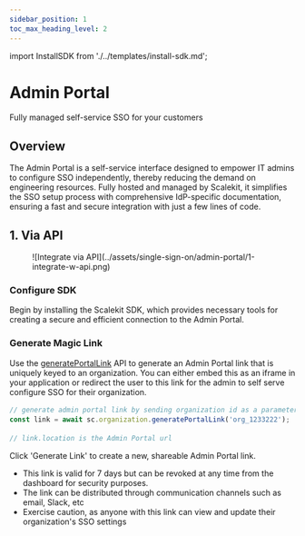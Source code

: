 ```yaml
---
sidebar_position: 1
toc_max_heading_level: 2
---
```


import InstallSDK from './../templates/install-sdk.md';

# Admin Portal

<Subtitle>Fully managed self-service SSO for your customers</Subtitle>

## Overview

The Admin Portal is a self-service interface designed to empower IT admins to configure SSO independently, thereby reducing the demand on engineering resources. Fully hosted and managed by Scalekit, it simplifies the SSO setup process with comprehensive IdP-specific documentation, ensuring a fast and secure integration with just a few lines of code.

<!--
<figure>![Two ways of integrating Admin Portal](./Integrate%20with%20Scalekit.png)
<figcaption>Two ways of integrating Admin Portal</figcaption></figure> -->

## 1. Via API

<figure className='width-50'>![Integrate via API](../assets/single-sign-on/admin-portal/1-integrate-w-api.png)</figure>

### Configure SDK

Begin by installing the Scalekit SDK, which provides necessary tools for creating a secure and efficient connection to the Admin Portal.

<InstallSDK />

### Generate Magic Link

Use the [generatePortalLink](/api-reference#tag/customer-portal/put/api/v1/organizations/{id}/portal_links) API to generate an Admin Portal link that is uniquely keyed to an organization. You can either embed this as an iframe in your application or redirect the user to this link for the admin to self serve configure SSO for their organization.

<Tabs groupId="tech-stack">
<TabItem value="nodejs" label="Node.js">

```javascript showLineNumbers
// generate admin portal link by sending organization id as a parameter
const link = await sc.organization.generatePortalLink('org_1233222');

// link.location is the Admin Portal url
```

 </TabItem>
<!--<TabItem value="py" label="Python">

```python
# write python code here
```

</TabItem>
<TabItem value="golang" label="Go">

```go
// write go code here
```

</TabItem> -->
</Tabs>

Note:

- This link is designed for one-time use, expiring after 5 minutes or upon its initial access.
- Once activated, the IT admin can configure SSO for a longer period of time. The session will remain active until the setup is complete.
- Depending on your UX strategy, you may choose to redirect the IT admin to this link or embed it within your application as an iframe, allowing configuration without navigating away from your product.

## 2. Via Shareable Link

<figure className='width-50'>![Integrate via Shareable Link](../assets/single-sign-on/admin-portal/2-sharable-link.png)</figure>

Log in to your Scalekit Dashboard and navigate to the desired organization's overview section.

### Generate Link

<!-- <Show screenshot> -->

Click 'Generate Link' to create a new, shareable Admin Portal link.

- This link is valid for 7 days but can be revoked at any time from the dashboard for security purposes.
- The link can be distributed through communication channels such as email, Slack, etc
- Exercise caution, as anyone with this link can view and update their organization's SSO settings
